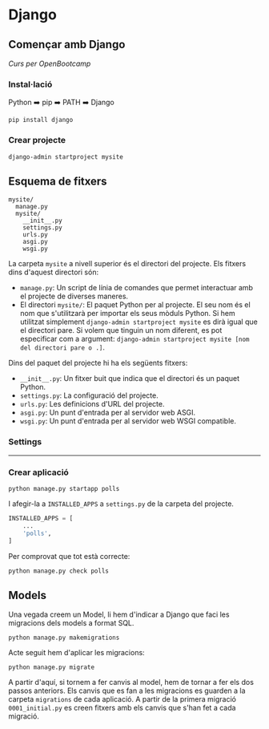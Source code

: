 # Django
## Començar amb Django

_Curs per OpenBootcamp_

### Instal·lació

Python ➡️ pip ➡️ PATH ➡️ Django

```
pip install django
```

### Crear projecte

```
django-admin startproject mysite
```

## Esquema de fitxers

```
mysite/
  manage.py
  mysite/
    __init__.py
    settings.py
    urls.py
    asgi.py
    wsgi.py
```

La carpeta `mysite` a nivell superior és el directori del projecte. Els fitxers dins d'aquest directori són:

- `manage.py`: Un script de línia de comandes que permet interactuar amb el projecte de diverses maneres.
- El directori `mysite/`: El paquet Python per al projecte. El seu nom és el nom que s'utilitzarà per importar els seus mòduls Python.
Si hem utilitzat simplement `django-admin startproject mysite` es dirà igual que el directori pare. Si volem que tinguin un nom diferent, es pot especificar com a argument: `django-admin startproject mysite [nom del directori pare o .]`.

Dins del paquet del projecte hi ha els següents fitxers:

- `__init__.py`: Un fitxer buit que indica que el directori és un paquet Python.
- `settings.py`: La configuració del projecte.
- `urls.py`: Les definicions d'URL del projecte.
- `asgi.py`: Un punt d'entrada per al servidor web ASGI.
- `wsgi.py`: Un punt d'entrada per al servidor web WSGI compatible.

### Settings

---
### Crear aplicació

```
python manage.py startapp polls
```

I afegir-la a `INSTALLED_APPS` a `settings.py` de la carpeta del projecte.

```python
INSTALLED_APPS = [
    ...
    'polls',
]
```

Per comprovat que tot està correcte:

```
python manage.py check polls
```

## Models

Una vegada creem un Model, li hem d'indicar a Django que faci les migracions dels models a format SQL.

```
python manage.py makemigrations
```

Acte seguit hem d'aplicar les migracions:

```
python manage.py migrate
```

A partir d'aquí, si tornem a fer canvis al model, hem de tornar a fer els dos passos anteriors.
Els canvis que es fan a les migracions es guarden a la carpeta `migrations` de cada aplicació. A partir de la primera migració `0001_initial.py` es creen fitxers amb els canvis que s'han fet a cada migració.